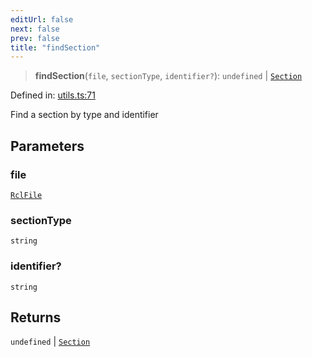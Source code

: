 ```yaml
---
editUrl: false
next: false
prev: false
title: "findSection"
---
```


> **findSection**(`file`, `sectionType`, `identifier?`): `undefined` \| [`Section`](/api/ast/interfaces/section/)

Defined in: [utils.ts:71](https://github.com/rcs-agents/rcs-lang/blob/96f7bb5710555321ae9695be4004d52239e42e7e/packages/ast/src/utils.ts#L71)

Find a section by type and identifier

## Parameters

### file

[`RclFile`](/api/ast/interfaces/rclfile/)

### sectionType

`string`

### identifier?

`string`

## Returns

`undefined` \| [`Section`](/api/ast/interfaces/section/)
